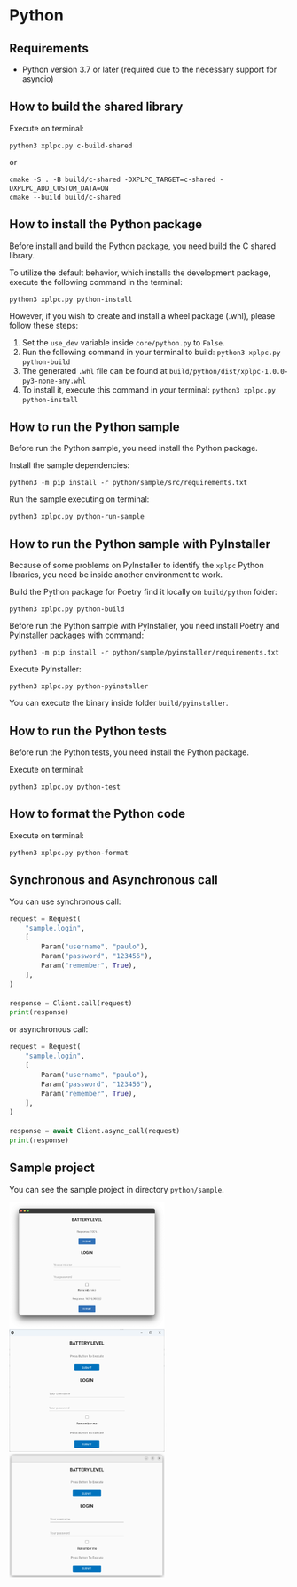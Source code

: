 # Python

## Requirements

*   Python version 3.7 or later (required due to the necessary support for asyncio)

## How to build the shared library

Execute on terminal:

    python3 xplpc.py c-build-shared

or

    cmake -S . -B build/c-shared -DXPLPC_TARGET=c-shared -DXPLPC_ADD_CUSTOM_DATA=ON
    cmake --build build/c-shared

## How to install the Python package

Before install and build the Python package, you need build the C shared library.

To utilize the default behavior, which installs the development package, execute the following command in the terminal:

    python3 xplpc.py python-install

However, if you wish to create and install a wheel package (.whl), please follow these steps:

1.  Set the `use_dev` variable inside `core/python.py` to `False`.
2.  Run the following command in your terminal to build: `python3 xplpc.py python-build`
3.  The generated `.whl` file can be found at `build/python/dist/xplpc-1.0.0-py3-none-any.whl`
4.  To install it, execute this command in your terminal: `python3 xplpc.py python-install`

## How to run the Python sample

Before run the Python sample, you need install the Python package.

Install the sample dependencies:

    python3 -m pip install -r python/sample/src/requirements.txt

Run the sample executing on terminal:

    python3 xplpc.py python-run-sample

## How to run the Python sample with PyInstaller

Because of some problems on PyInstaller to identify the `xplpc` Python libraries, you need be inside another environment to work.

Build the Python package for Poetry find it locally on `build/python` folder:

    python3 xplpc.py python-build

Before run the Python sample with PyInstaller, you need install Poetry and PyInstaller packages with command:

    python3 -m pip install -r python/sample/pyinstaller/requirements.txt

Execute PyInstaller:

    python3 xplpc.py python-pyinstaller

You can execute the binary inside folder `build/pyinstaller`.

## How to run the Python tests

Before run the Python tests, you need install the Python package.

Execute on terminal:

    python3 xplpc.py python-test

## How to format the Python code

Execute on terminal:

    python3 xplpc.py python-format

## Synchronous and Asynchronous call

You can use synchronous call:

```python
request = Request(
    "sample.login",
    [
        Param("username", "paulo"),
        Param("password", "123456"),
        Param("remember", True),
    ],
)

response = Client.call(request)
print(response)
```

or asynchronous call:

```python
request = Request(
    "sample.login",
    [
        Param("username", "paulo"),
        Param("password", "123456"),
        Param("remember", True),
    ],
)

response = await Client.async_call(request)
print(response)
```

## Sample project

You can see the sample project in directory `python/sample`.

<img width="280" src="https://github.com/xplpc/xplpc/blob/main/extras/images/screenshot-python-macos.png?raw=true">

<img width="280" src="https://github.com/xplpc/xplpc/blob/main/extras/images/screenshot-python-windows.png?raw=true">

<img width="280" src="https://github.com/xplpc/xplpc/blob/main/extras/images/screenshot-python-linux.png?raw=true">
